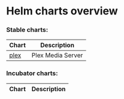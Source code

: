 # Helm charts overview
### Stable charts:
| Chart | Description |
| ----- | ----------- |
| [plex](stable/plex) | Plex Media Server |
### Incubator charts:
| Chart | Description |
| ----- | ----------- |
